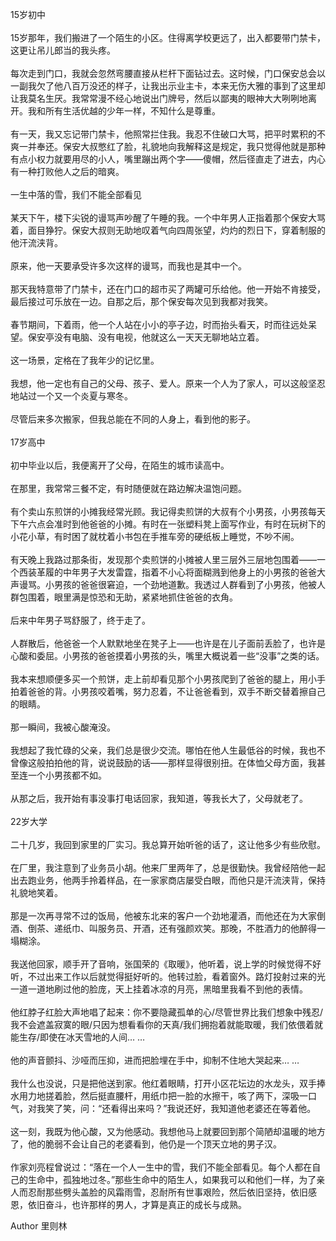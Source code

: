 15岁初中  
   
15岁那年，我们搬进了一个陌生的小区。住得离学校更远了，出入都要带门禁卡，这更让吊儿郎当的我头疼。  
   
每次走到门口，我就会忽然弯腰直接从栏杆下面钻过去。这时候，门口保安总会以一副我欠了他八百万没还的样子，让我出示业主卡，本来无伤大雅的事到了这里却让我莫名生厌。我常常漫不经心地说出门牌号，然后以鄙夷的眼神大大咧咧地离开。我和所有生活优越的少年一样，不知什么是尊重。  
   
有一天，我又忘记带门禁卡，他照常拦住我。我忍不住破口大骂，把平时累积的不爽一并奉还。保安大叔憋红了脸，礼貌地向我解释这是规定，我只觉得他就是那种有点小权力就要用尽的小人，嘴里蹦出两个字——傻帽，然后径直走了进去，内心有一种打败他人之后的暗爽。  
   
一生中落的雪，我们不能全部看见  
   
某天下午，楼下尖锐的谩骂声吵醒了午睡的我。一个中年男人正指着那个保安大骂着，面目狰狞。保安大叔则无助地叹着气向四周张望，灼灼的烈日下，穿着制服的他汗流浃背。  
   
原来，他一天要承受许多次这样的谩骂，而我也是其中一个。  
   
那天我特意带了门禁卡，还在门口的超市买了两罐可乐给他。他一开始不肯接受，最后接过可乐放在一边。自那之后，那个保安每次见到我都对我笑。  
   
春节期间，下着雨，他一个人站在小小的亭子边，时而抬头看天，时而往远处呆望。保安亭没有电脑、没有电视，他就这么一天天无聊地站立着。  
   
这一场景，定格在了我年少的记忆里。  
   
我想，他一定也有自己的父母、孩子、爱人。原来一个人为了家人，可以这般坚忍地站过一个又一个炎夏与寒冬。  
   
尽管后来多次搬家，但我总能在不同的人身上，看到他的影子。  
   
17岁高中  
   
初中毕业以后，我便离开了父母，在陌生的城市读高中。  
   
在那里，我常常三餐不定，有时随便就在路边解决温饱问题。  
   
有个卖山东煎饼的小摊我经常光顾。我记得卖煎饼的大叔有个小男孩，小男孩每天下午六点会准时到他爸爸的小摊。有时在一张塑料凳上面写作业，有时在玩树下的小花小草，有时困了就枕着小书包在手推车旁的硬纸板上睡觉，不吵不闹。  
   
有天晚上我路过那条街，发现那个卖煎饼的小摊被人里三层外三层地包围着——一个西装革履的中年男子大发雷霆，指着不小心将面糊溅到他身上的小男孩的爸爸大声谩骂。小男孩的爸爸很窘迫，一个劲地道歉。我透过人群看到了小男孩，他被人群包围着，眼里满是惊恐和无助，紧紧地抓住爸爸的衣角。  
   
后来中年男子骂舒服了，终于走了。  
   
人群散后，他爸爸一个人默默地坐在凳子上——也许是在儿子面前丢脸了，也许是心酸和委屈。小男孩的爸爸摸着小男孩的头，嘴里大概说着一些“没事”之类的话。  
   
我本来想顺便多买一个煎饼，走上前却看见那个小男孩爬到了爸爸的腿上，用小手拍着爸爸的背。小男孩咬着嘴，努力忍着，不让爸爸看到，双手不断交替着擦自己的眼睛。  
   
那一瞬间，我被心酸淹没。  
   
我想起了我忙碌的父亲，我们总是很少交流。哪怕在他人生最低谷的时候，我也不曾像这般拍拍他的背，说说鼓励的话——那样显得很别扭。在体恤父母方面，我甚至连一个小男孩都不如。  
   
从那之后，我开始有事没事打电话回家，我知道，等我长大了，父母就老了。  
   
22岁大学  
   
二十几岁，我回到家里的厂实习。我总算开始听爸的话了，这让他多少有些欣慰。  
   
在厂里，我注意到了业务员小胡。他来厂里两年了，总是很勤快。我曾经陪他一起出去跑业务，他两手拎着样品，在一家家商店屡受白眼，而他只是汗流浃背，保持礼貌地笑着。  
   
那是一次再寻常不过的饭局，他被东北来的客户一个劲地灌酒，而他还在为大家倒酒、倒茶、递纸巾、叫服务员、开酒，还有强颜欢笑。那晚，不胜酒力的他醉得一塌糊涂。  
   
我送他回家，顺手开了音响，张国荣的《取暖》，他听着，说上学的时候觉得不好听，不过出来工作以后就觉得挺好听的。他转过脸，看着窗外。路灯投射过来的光一道一道地刷过他的脸庞，天上挂着冰凉的月亮，黑暗里我看不到他的表情。  
   
他红脖子红脸大声地唱了起来：你不要隐藏孤单的心/尽管世界比我们想象中残忍/我不会遮盖寂寞的眼/只因为想看看你的天真/我们拥抱着就能取暖，我们依偎着就能生存/即使在冰天雪地的人间… …  
   
他的声音颤抖、沙哑而压抑，进而把脸埋在手中，抑制不住地大哭起来… …  
   
我什么也没说，只是把他送到家。他红着眼睛，打开小区花坛边的水龙头，双手捧水用力地搓着脸，然后挺直腰杆，用纸巾把一脸的水擦干，咳了两下，深吸一口气，对我笑了笑，问：“还看得出来吗？”我说还好，我知道他老婆还在等着他。  
   
这一刻，我既为他心酸，又为他感动。我想他马上就要回到那个简陋却温暖的地方了，他的脆弱不会让自己的老婆看到，他仍是一个顶天立地的男子汉。  
   
作家刘亮程曾说过：“落在一个人一生中的雪，我们不能全部看见。每个人都在自己的生命中，孤独地过冬。”那些生命中的陌生人，如果我可以和他们一样，为了亲人而忍耐那些劈头盖脸的风霜雨雪，忍耐所有世事艰险，然后依旧坚持，依旧感恩，依旧奋斗，也许那样的男人，才算是真正的成长与成熟。

Author 里则林